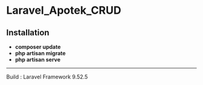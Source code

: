 # Laravel_Apotek_CRUD

## Installation

- **composer update**
- **php artisan migrate**
- **php artisan serve**
-----------------------
Build : Laravel Framework 9.52.5
